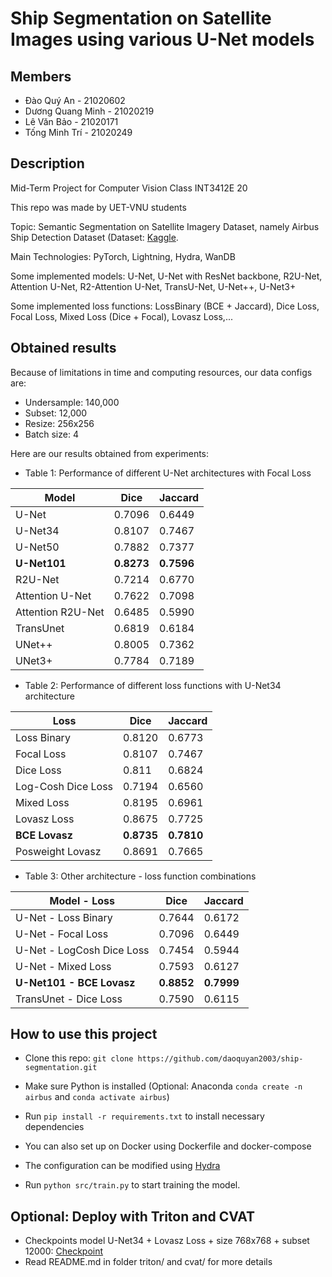 # Ship Segmentation on Satellite Images using various U-Net models

## Members

- Đào Quý An - 21020602
- Dương Quang Minh - 21020219
- Lê Văn Bảo - 21020171
- Tống Minh Trí - 21020249

## Description

Mid-Term Project for Computer Vision Class INT3412E 20

This repo was made by UET-VNU students

Topic: Semantic Segmentation on Satellite Imagery Dataset, namely Airbus Ship Detection Dataset (Dataset: [Kaggle](https://www.kaggle.com/competitions/airbus-ship-detection/data).

Main Technologies: PyTorch, Lightning, Hydra, WanDB

Some implemented models: U-Net, U-Net with ResNet backbone, R2U-Net, Attention U-Net, R2-Attention U-Net, TransU-Net, U-Net++, U-Net3+

Some implemented loss functions: LossBinary (BCE + Jaccard), Dice Loss, Focal Loss, Mixed Loss (Dice + Focal), Lovasz Loss,...

## Obtained results

Because of limitations in time and computing resources, our data configs are:

- Undersample: 140,000
- Subset: 12,000
- Resize: 256x256
- Batch size: 4

Here are our results obtained from experiments:

- Table 1: Performance of different U-Net architectures with Focal Loss

| Model             | Dice       | Jaccard    |
| ----------------- | ---------- | ---------- |
| U-Net             | 0.7096     | 0.6449     |
| U-Net34           | 0.8107     | 0.7467     |
| U-Net50           | 0.7882     | 0.7377     |
| **U-Net101**      | **0.8273** | **0.7596** |
| R2U-Net           | 0.7214     | 0.6770     |
| Attention U-Net   | 0.7622     | 0.7098     |
| Attention R2U-Net | 0.6485     | 0.5990     |
| TransUnet         | 0.6819     | 0.6184     |
| UNet++            | 0.8005     | 0.7362     |
| UNet3+            | 0.7784     | 0.7189     |

- Table 2: Performance of different loss functions with U-Net34 architecture

| Loss               | Dice       | Jaccard    |
| ------------------ | ---------- | ---------- |
| Loss Binary        | 0.8120     | 0.6773     |
| Focal Loss         | 0.8107     | 0.7467     |
| Dice Loss          | 0.811      | 0.6824     |
| Log-Cosh Dice Loss | 0.7194     | 0.6560     |
| Mixed Loss         | 0.8195     | 0.6961     |
| Lovasz Loss        | 0.8675     | 0.7725     |
| **BCE Lovasz**     | **0.8735** | **0.7810** |
| Posweight Lovasz   | 0.8691     | 0.7665     |

- Table 3: Other architecture - loss function combinations

| Model - Loss              | Dice       | Jaccard    |
| ------------------------- | ---------- | ---------- |
| U-Net - Loss Binary       | 0.7644     | 0.6172     |
| U-Net - Focal Loss        | 0.7096     | 0.6449     |
| U-Net - LogCosh Dice Loss | 0.7454     | 0.5944     |
| U-Net - Mixed Loss        | 0.7593     | 0.6127     |
| **U-Net101 - BCE Lovasz** | **0.8852** | **0.7999** |
| TransUnet - Dice Loss     | 0.7590     | 0.6115     |

## How to use this project

- Clone this repo: `git clone https://github.com/daoquyan2003/ship-segmentation.git`

- Make sure Python is installed (Optional: Anaconda `conda create -n airbus` and `conda activate airbus`)

- Run `pip install -r requirements.txt` to install necessary dependencies

- You can also set up on Docker using Dockerfile and docker-compose

- The configuration can be modified using [Hydra](https://hydra.cc/)

- Run `python src/train.py` to start training the model.

## Optional: Deploy with Triton and CVAT

- Checkpoints model U-Net34 + Lovasz Loss + size 768x768 + subset 12000: [Checkpoint](https://drive.google.com/file/d/1BKEtCd3AjOtt2u7DYAUlouIiYQILgCPL/view?usp=sharing)
- Read README.md in folder triton/ and cvat/ for more details
